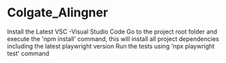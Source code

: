 # Colgate_Alingner

Install the Latest VSC -Visual Studio Code
Go to the project root folder and execute the 'npm install' command, this will install all project dependencies including the latest playwright version
Run the tests using 'npx playwright test' command


